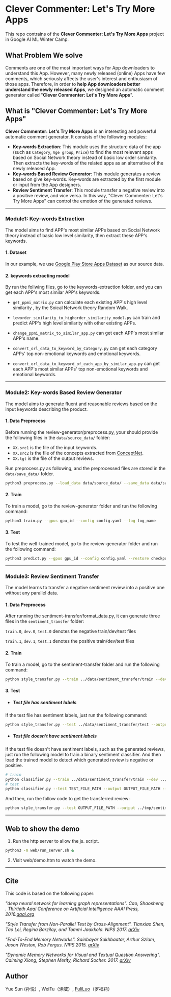 # Clever Commenter: Let's Try More Apps
This repo contrains of the **Clever Commenter: Let's Try More Apps** project in Google AI ML Winter Camp.

## What Problem We solve
Comments are one of the most important ways for App downloaders to understand this App. However, many newly released (online) Apps have few comments, which seriously affects the user's interest and enthusiasm of those apps. Therefore, in order to **help App downloaders better understand the newly released Apps**, we designed an automatic comment generator called "**Clever Commenter: Let's Try More Apps**".

## What is "Clever Commenter: Let's Try More Apps"
**Clever Commenter: Let's Try More Apps** is an interesting and powerful automatic comment generator. It consists of the following modules:
- **Key-words Extraction**: This module uses the structure data of the app (such as `Category`, `Age group`, `Price`) to find the most relevant apps based on Social Network theory instead of basic low order similarity. Then extracts the key-words of the related apps as an alternative of the newly released App. 
- **Key-words Based Review Generator**: This module generates a review based on give key-words. Key-words are extracted by the first module or input from the App designers.
- **Review Sentiment Transfer**: This module transfer a negative review into a positive review, and vice versa. In this way, "Clever Commenter: Let's Try More Apps" can control the emotion of the generated reviews.

****************************************

### Module1: Key-words Extraction
The model aims to find APP's most similar APPs based on Social Network theory instead of basic low level similarity, then extract these APP's keywords.

#### 1. Dataset
In our example, we use [Google Play Store Apps Dataset](https://www.kaggle.com/lava18/google-play-store-apps#googleplaystore_user_reviews.csv) as our source data.

#### 2. keywords extracting model
By run the follwing files, go to the keywords-extraction folder, and you can get each APP's most similar APP's keywords.

- <code>get_ppmi_matrix.py</code> can calculate each existing APP's high level similarity , by the Soical Network theory Random Walk.

- <code>loworder_similarity_to_highorder_similarity_model.py</code> can train and predict APP's high level similarity with other existing APPs.

- <code>change_ppmi_matrix_to_similar_app.py</code> can get each APP's most similar APP's name.

- <code>convert_orl_data_to_keyword_by_Category.py</code> can get each category APPs' top non-emotional keywords and emotional keywords.

- <code>convert_orl_data_to_keyword_of_each_app_by_similar_app.py</code> can get each APP's most similar APPs' top non-emotional keywords and emotional keywords.

****************************************

### Module2: Key-words Based Review Generator
The model aims to generate fluent and reasonable reviews based on the input keywords describing the product.

#### 1. Data Preprocess
Before running the review-generator/preprocess.py, your should provide the following files in the <code>data/source_data/</code> folder:

- <code>XX.src1</code> is the file of the input keywords.
- <code>XX.src2</code> is the file of the concepts extracted from [ConceptNet](http://conceptnet.io/). 
- <code>XX.tgt</code> is the file of the output reviews.

Run preprocess.py as following, and the preprocessed files are stored in the <code>data/save_data/</code> folder.
```bash
python3 preprocess.py --load_data data/source_data/ --save_data data/save_data/
```

#### 2. Train
To train a model, go to the review-generator folder and run the following command:
```bash
python3 train.py --gpus gpu_id --config config.yaml --log log_name 
```

#### 3. Test
To test the well-trained model, go to the review-generator folder and run the following command:
```bash
python3 predict.py --gpus gpu_id --config config.yaml --restore checkpoint_path --log log_name 
```

****************************************

### Module3: Review Sentiment Transfer

The model learns to transfer a negative sentiment review into a positive one without any parallel data.

#### 1. Data Preprocess
After running the sentiment-transfer/format_data.py, it can generate three files in the <code>sentiment_transfer</code> folder:

<code>train.0</code>, <code>dev.0</code>, <code>test.0</code> denotes the negative train/dev/test files

<code>train.1</code>, <code>dev.1</code>, <code>test.1</code> denotes the positive train/dev/test files
<br>

#### 2. Train

To train a model, go to the sentiment-transfer folder and run the following command:
```bash
python style_transfer.py --train ../data/sentiment_transfer/train --dev ../data/sentiment_transfer/dev --output ../tmp/sentiment.dev --vocab ../tmp/google.vocab --model ../tmp/model
```

#### 3. Test

- ##### Test file has sentiment labels
If the test file has sentiment labels, just run the following command:
```bash
python style_transfer.py --test ../data/sentiment_transfer/test --output ../tmp/sentiment_transfer.test --vocab ../tmp/google.vocab --model ../tmp/model --load_model true
```

- ##### Test file doesn't have sentiment labels
If the test file doesn't have sentiment labels, such as the generated reviews, just run the following model to train a binary sentiment classifier. And then load the trained model to detect which generated review is negative or positive.
```bash
# train
python classifier.py --train ../data/sentiment_transfer/train --dev ../data/sentiment_transfer/dev --vocab ../tmp/google.vocab --model ../tmp/classifer-model 
# test
python classifier.py --test TEST_FILE_PATH --output OUTPUT_FILE_PATH --vocab ../tmp/google.vocab --model ../tmp/model --load_model true
```
And then, run the follow code to get the transferred review:
```bash
python style_transfer.py --test OUTPUT_FILE_PATH --output ../tmp/sentiment_transfer.test --vocab ../tmp/google.vocab --model ../tmp/model --load_model true
```

***************************************************************
## Web to show the demo 
1. Run the http server to allow the js. script.
```bash
python3 -m web/run_server.sh &
```
2. Visit web/demo.htm to watch the demo.

***************************************************************

## Cite
This code is based on the following paper:

<i> "deep neural network for learning graph representations". Cao, Shaosheng . Thirtieth Aaai Conference on Artificial Intelligence AAAI Press, 2016.[aaai.org](https://aaai.org/ocs/index.php/AAAI/AAAI16/paper/view/12423/11715) </i>

<i> "Style Transfer from Non-Parallel Text by Cross-Alignment". Tianxiao Shen, Tao Lei, Regina Barzilay, and Tommi Jaakkola. NIPS 2017. [arXiv](https://arxiv.org/abs/1705.09655) </i>

<i> "End-To-End Memory Networks". Sainbayar Sukhbaatar, Arthur Szlam, Jason Weston, Rob Fergus. NIPS 2015. [arXiv](https://arxiv.org/abs/1503.08895) </i>

<i> "Dynamic Memory Networks for Visual and Textual Question Answering". Caiming Xiong, Stephen Merity, Richard Socher. 2017. [arXiv](https://arxiv.org/abs/1603.01417) </i>

## Author
Yue Sun (孙悦）, WeiTu（涂威）, [FuliLuo](https://scholar.google.com/citations?user=1s79Z5cAAAAJ&hl=zh-CN)（罗福莉）
